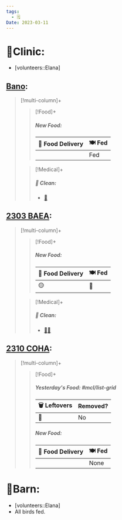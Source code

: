 ```yaml
---
tags:
  - 🗒️
Date: 2023-03-11
---
```


# 🏥Clinic:
- [volunteers::Elana]

## [Bano](../RARE%20Birds/Ed%20Birds/Bano.md):
> [!multi-column]+
>
>> [!Food]+
>> ##### New Food:
>> |🚚 Food Delivery| 🍽️ Fed|
>> |---|---|
>>||Fed
>
>> [!Medical]+
>>##### 🫧 Clean:
>> - [🧽](../Admin/Codes/Scrubbed%20cage.md)

## [2303 BAEA](../RARE%20Birds/2303%20BAEA.md):
> [!multi-column]+
>
>> [!Food]+
>> ##### New Food:
>> |🚚 Food Delivery| 🍽️ Fed|
>> |---|---|
>>|🟡|🐀
>
>> [!Medical]+
>>##### 🫧 Clean:
>> - [🧼➗](../Admin/Codes/Cleaned%20with%20divider.md)

## [2310 COHA](../RARE%20Birds/2310%20COHA.md):
> [!multi-column]+
>
>
>> [!Food]+
>> ##### Yesterday's Food: #mcl/list-grid
>> |🗑️ Leftovers| Removed?
>> |---|---|
>>|🐥|No
>>
>>
>> ##### New Food:
>> |🚚 Food Delivery| 🍽️ Fed|
>> |---|---|
>>||None

# 🏡Barn:
- [volunteers::Elana]
- All birds fed.

